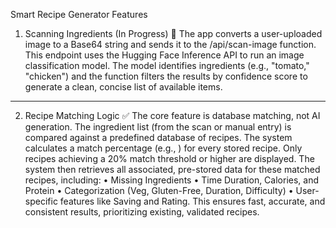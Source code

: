Smart Recipe Generator
Features

1. Scanning Ingredients (In Progress) 🚧
The app converts a user-uploaded image to a Base64 string and sends it to the /api/scan-image function. This endpoint uses the Hugging Face Inference API to run an image classification model. The model identifies ingredients (e.g., "tomato," "chicken") and the function filters the results by confidence score to generate a clean, concise list of available items.
________________________________________
2. Recipe Matching Logic ✅
The core feature is database matching, not AI generation. The ingredient list (from the scan or manual entry) is compared against a predefined database of recipes.
The system calculates a match percentage (e.g., ) for every stored recipe. Only recipes achieving a 20% match threshold or higher are displayed.
The system then retrieves all associated, pre-stored data for these matched recipes, including:
•	Missing Ingredients
•	Time Duration, Calories, and Protein
•	Categorization (Veg, Gluten-Free, Duration, Difficulty)
•	User-specific features like Saving and Rating.
This ensures fast, accurate, and consistent results, prioritizing existing, validated recipes.
